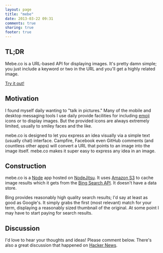 ```yaml
---
layout: page
title: "mebe"
date: 2013-03-22 09:31
comments: true
sharing: true
footer: true
---
```


## TL;DR

Mebe.co is a URL-based API for displaying images. It's pretty damn simple; you just include a keyword or two in the URL and you'll get a highly related image.

[Try it out!](http://mebe.co)

## Motivation

I found myself daily wanting to "talk in pictures." Many of the mobile and desktop messaging tools I use daily provide facilities for including [emoji](http://www.emoji-cheat-sheet.com/) icons or to display images. But the provided icons are always extremely limited, usually to smiley faces and the like.

mebe.co is designed to let you express an idea visually via a simple text (usually chat) interface. Campfire, Facebook even GitHub comments (and countless other apps) will convert a URL that points to an image into the image itself. mebe.co makes it super easy to express any idea in an image.

## Construction

mebe.co is a [Node](http://nodejs.com) app hosted on [NodeJitsu](http://nodejitsu.com). It uses [Amazon S3](http://aws.amazon.com/s3/) to cache image results which it gets from the [Bing Search API](http://www.bing.com/developers/). It doesn't have a data store.

Bing provides reasonably high quality search results; I'd say at least as good as Google's. It simply grabs the first (most relevant) match for your term, displaying a reasonably sized thumbnail of the original. At some point I may have to start paying for search results.


## Discussion

I'd love to hear your thoughts and ideas! Please comment below. There's also a great discussion that happened on [Hacker News](https://news.ycombinator.com/item?id=5618523).